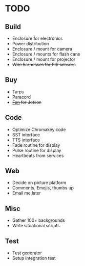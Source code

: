 TODO
====

## Build
- Enclosure for electronics
- Power distribution
- Enclosure / mount for camera
- Enclosure / mounts for flash cans
- Enclosure / mount for projector
- ~~Wire harnesses for PIR sensors~~

## Buy
- Tarps
- Paracord
- ~~[Fan](https://www.newegg.com/noctua-nf-a4x20-5v-pwm-case-fan/p/1YF-000T-00094) for Jetson~~

## Code
- Optimize Chromakey code
- SST interface
- TTS interface
- Fade routine for display
- Pulse routine for display
- Heartbeats from services
    
## Web
- Decide on picture platform
- Comments, Emojis, thumbs up
- Email me later

## Misc
- Gather 100+ backgrounds
- Write situational scripts

## Test
- Test generator
- Setup integration test
